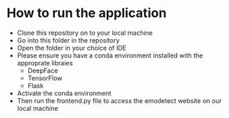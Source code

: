 # How to run the application
- Clone this repository on to your local machine
- Go into this folder in the repository
- Open the folder in your choice of IDE
- Please ensure you have a conda environment installed with the approprate libraies
  - DeepFace
  - TensorFlow
  - Flask
- Activate the conda environment 
- Then run the frontend.py file to access the emodetect website on our local machine  

